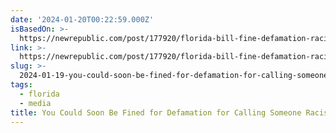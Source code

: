 ```yaml
---
date: '2024-01-20T00:22:59.000Z'
isBasedOn: >-
  https://newrepublic.com/post/177920/florida-bill-fine-defamation-racist-discrimination?utm_campaign=SF_TNR&utm_medium=social&utm_source=Twitter
link: >-
  https://newrepublic.com/post/177920/florida-bill-fine-defamation-racist-discrimination?utm_campaign=SF_TNR&utm_medium=social&utm_source=Twitter
slug: >-
  2024-01-19-you-could-soon-be-fined-for-defamation-for-calling-someone-racist-in-florid
tags:
  - florida
  - media
title: You Could Soon Be Fined for Defamation for Calling Someone Racist in Florid
---
```


